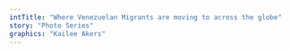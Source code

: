 ```yaml
---
intTitle: "Where Venezuelan Migrants are moving to across the globe"
story: "Photo Series"
graphics: "Kailee Akers"
---
```


<section class="interactive flourish">
  <div class="flourish-embed" data-src="visualisation/235885"></div><script src="https://public.flourish.studio/resources/embed.js"></script>
</section>
